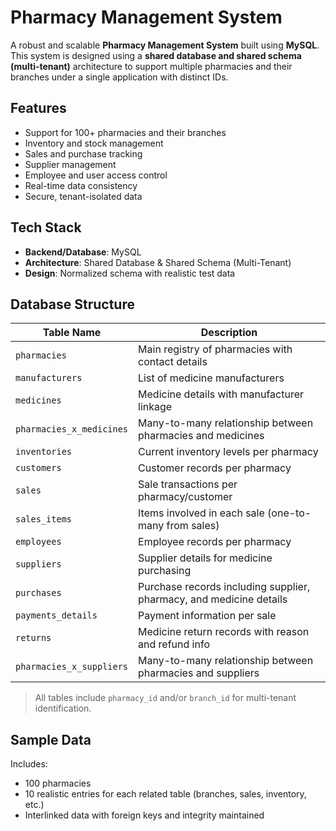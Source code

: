 
#  Pharmacy Management System

A robust and scalable **Pharmacy Management System** built using **MySQL**. This system is designed using a **shared database and shared schema (multi-tenant)** architecture to support multiple pharmacies and their branches under a single application with distinct IDs.

##  Features

-  Support for 100+ pharmacies and their branches
-  Inventory and stock management
-  Sales and purchase tracking
- Supplier management
-  Employee and user access control
-  Real-time data consistency
-  Secure, tenant-isolated data

## Tech Stack

- **Backend/Database**: MySQL
- **Architecture**: Shared Database & Shared Schema (Multi-Tenant)
- **Design**: Normalized schema with realistic test data

##  Database Structure

| Table Name               | Description                                                                 |
|--------------------------|-----------------------------------------------------------------------------|
| `pharmacies`             | Main registry of pharmacies with contact details                            |
| `manufacturers`          | List of medicine manufacturers                                               |
| `medicines`              | Medicine details with manufacturer linkage                                  |
| `pharmacies_x_medicines` | Many-to-many relationship between pharmacies and medicines                  |
| `inventories`            | Current inventory levels per pharmacy                                       |
| `customers`              | Customer records per pharmacy                                               |
| `sales`                  | Sale transactions per pharmacy/customer                                     |
| `sales_items`            | Items involved in each sale (one-to-many from sales)                        |
| `employees`              | Employee records per pharmacy                                               |
| `suppliers`              | Supplier details for medicine purchasing                                    |
| `purchases`              | Purchase records including supplier, pharmacy, and medicine details         |
| `payments_details`       | Payment information per sale                                                |
| `returns`                | Medicine return records with reason and refund info                         |
| `pharmacies_x_suppliers`| Many-to-many relationship between pharmacies and suppliers  

> All tables include `pharmacy_id` and/or `branch_id` for multi-tenant identification.

##  Sample Data

Includes:
- 100 pharmacies
- 10 realistic entries for each related table (branches, sales, inventory, etc.)
- Interlinked data with foreign keys and integrity maintained


   


